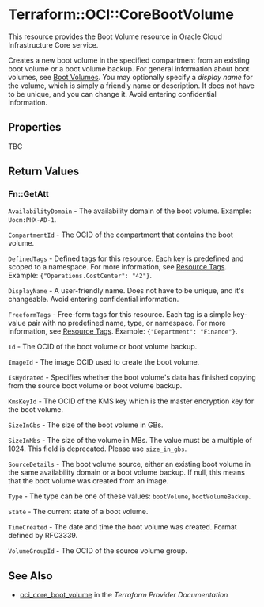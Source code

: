 # Terraform::OCI::CoreBootVolume

This resource provides the Boot Volume resource in Oracle Cloud Infrastructure Core service.

Creates a new boot volume in the specified compartment from an existing boot volume or a boot volume backup.
For general information about boot volumes, see [Boot Volumes](https://docs.cloud.oracle.com/iaas/Content/Block/Concepts/bootvolumes.htm).
You may optionally specify a *display name* for the volume, which is simply a friendly name or
description. It does not have to be unique, and you can change it. Avoid entering confidential information.

## Properties

TBC

## Return Values

### Fn::GetAtt

`AvailabilityDomain` - The availability domain of the boot volume.  Example: `Uocm:PHX-AD-1`.

`CompartmentId` - The OCID of the compartment that contains the boot volume.

`DefinedTags` - Defined tags for this resource. Each key is predefined and scoped to a namespace. For more information, see [Resource Tags](https://docs.cloud.oracle.com/iaas/Content/General/Concepts/resourcetags.htm).  Example: `{"Operations.CostCenter": "42"}`.

`DisplayName` - A user-friendly name. Does not have to be unique, and it's changeable. Avoid entering confidential information.

`FreeformTags` - Free-form tags for this resource. Each tag is a simple key-value pair with no predefined name, type, or namespace. For more information, see [Resource Tags](https://docs.cloud.oracle.com/iaas/Content/General/Concepts/resourcetags.htm).  Example: `{"Department": "Finance"}`.

`Id` - The OCID of the boot volume or boot volume backup.

`ImageId` - The image OCID used to create the boot volume.

`IsHydrated` - Specifies whether the boot volume's data has finished copying from the source boot volume or boot volume backup.

`KmsKeyId` - The OCID of the KMS key which is the master encryption key for the boot volume.

`SizeInGbs` - The size of the boot volume in GBs.

`SizeInMbs` - The size of the volume in MBs. The value must be a multiple of 1024. This field is deprecated. Please use `size_in_gbs`.

`SourceDetails` - The boot volume source, either an existing boot volume in the same availability domain or a boot volume backup. If null, this means that the boot volume was created from an image.

`Type` - The type can be one of these values: `bootVolume`, `bootVolumeBackup`.

`State` - The current state of a boot volume.

`TimeCreated` - The date and time the boot volume was created. Format defined by RFC3339.

`VolumeGroupId` - The OCID of the source volume group.

## See Also

* [oci_core_boot_volume](https://www.terraform.io/docs/providers/oci/r/core_boot_volume.html) in the _Terraform Provider Documentation_